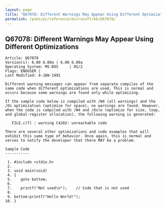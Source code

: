 ```yaml
---
layout: page
title: "Q67078: Different Warnings May Appear Using Different Optimizations"
permalink: /pubs/pc/reference/microsoft/kb/Q67078/
---
```


## Q67078: Different Warnings May Appear Using Different Optimizations

	Article: Q67078
	Version(s): 6.00 6.00a | 6.00 6.00a
	Operating System: MS-DOS     | OS/2
	Flags: ENDUSER |
	Last Modified: 4-JAN-1991
	
	Different warning messages can appear from separate compiles of the
	same code when different optimizations are used. This is normal and
	occurs because some warnings are found only while optimizing.
	
	If the sample code below is compiled with /W4 (all warnings) and the
	/Os optimization (optimize for space), no warnings are found. However,
	when the code is compiled with /W4 and /Osle (optimize for size, loop,
	and global-register allocation), the following warning is generated:
	
	   FILE.c(7) : warning C4202: unreachable code
	
	There are several other optimizations and code examples that will
	exhibit this same type of behavior. Once again, this is normal and
	serves to notify the developer that there MAY be a problem.
	
	Sample Code
	-----------
	
	 1. #include <stdio.h>
	 2.
	 3. void main(void)
	 4. {
	 5.    goto bottom;
	 6.
	 7.    printf("Not used\n");    // Code that is not used
	 8.
	 9. bottom:printf("Hello World!");
	10. }
